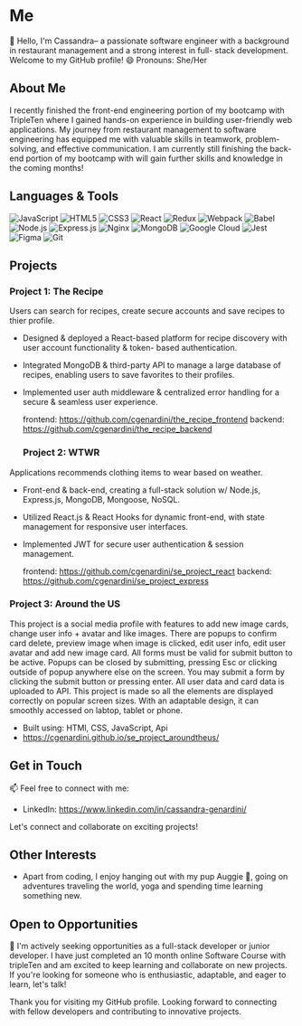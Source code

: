 # Me

👋 Hello, I'm Cassandra– a passionate software engineer with a background in restaurant management and a strong interest in full- stack development. Welcome to my GitHub profile!
😄 Pronouns: She/Her

## About Me

I recently finished the front-end engineering portion of my bootcamp with TripleTen where I gained hands-on experience in building user-friendly web applications. My journey from restaurant management to software engineering has equipped me with valuable skills in teamwork, problem-solving, and effective communication. I am currently still finishing the back-end portion of my bootcamp with will gain further skills and knowledge in the coming months! 

## Languages & Tools
![JavaScript](https://img.shields.io/badge/-JavaScript-F7DF1E?style=flat-square&logo=javascript&logoColor=black) ![HTML5](https://img.shields.io/badge/-HTML5-E34F26?style=flat-square&logo=html5&logoColor=white) ![CSS3](https://img.shields.io/badge/-CSS3-1572B6?style=flat-square&logo=css3&logoColor=white) ![React](https://img.shields.io/badge/-React-61DAFB?style=flat-square&logo=react&logoColor=black) ![Redux](https://img.shields.io/badge/-Redux-764ABC?style=flat-square&logo=redux&logoColor=white) ![Webpack](https://img.shields.io/badge/-Webpack-8DD6F9?style=flat-square&logo=webpack&logoColor=black) ![Babel](https://img.shields.io/badge/-Babel-F9DC3E?style=flat-square&logo=babel&logoColor=black) ![Node.js](https://img.shields.io/badge/-Node.js-339933?style=flat-square&logo=node.js&logoColor=white) ![Express.js](https://img.shields.io/badge/-Express.js-000000?style=flat-square&logo=express&logoColor=white) ![Nginx](https://img.shields.io/badge/-Nginx-009639?style=flat-square&logo=nginx&logoColor=white) ![MongoDB](https://img.shields.io/badge/-MongoDB-47A248?style=flat-square&logo=mongodb&logoColor=white) ![Google Cloud](https://img.shields.io/badge/-Google_Cloud-4285F4?style=flat-square&logo=google-cloud&logoColor=white) ![Jest](https://img.shields.io/badge/-Jest-C21325?style=flat-square&logo=jest&logoColor=white) ![Figma](https://img.shields.io/badge/-Figma-F24E1E?style=flat-square&logo=figma&logoColor=white) ![Git](https://img.shields.io/badge/-Git-F05032?style=flat-square&logo=git&logoColor=white)

## Projects

### Project 1: The Recipe

Users can search for recipes, create secure accounts and save recipes to thier profile.

- Designed & deployed a React-based platform for recipe discovery with user account functionality & token- based authentication.
- Integrated MongoDB & third-party API to manage a large database of recipes, enabling users to save favorites to their profiles.
- Implemented user auth middleware & centralized error handling for a secure & seamless user experience.

  frontend: https://github.com/cgenardini/the_recipe_frontend
  backend: https://github.com/cgenardini/the_recipe_backend

  ### Project 2: WTWR

Applications recommends clothing items to wear based on weather. 

- Front-end & back-end, creating a full-stack solution w/ Node.js, Express.js, MongoDB, Mongoose, NoSQL.
- Utilized React.js & React Hooks for dynamic front-end, with state management for responsive user interfaces.
- Implemented JWT for secure user authentication & session management.

  frontend: https://github.com/cgenardini/se_project_react
  backend: https://github.com/cgenardini/se_project_express

### Project 3: Around the US

This project is a social media profile with features to add new image cards, change user info + avatar and like images. There are popups to confirm card delete, preview image when image is clicked, edit user info, edit user avatar and add new image card. All forms must be valid for submit button to be active. Popups can be closed by submitting, pressing Esc or clicking outside of popup anywhere else on the screen. You may submit a form by clicking the submit button or pressing enter. All user data and card data is uploaded to API. This project is made so all the elements are displayed correctly on popular screen sizes. With an adaptable design, it can smoothly accessed on labtop, tablet or phone.

- Built using: HTMl, CSS, JavaScript, Api
- https://cgenardini.github.io/se_project_aroundtheus/


## Get in Touch

📫 Feel free to connect with me:

- LinkedIn: https://www.linkedin.com/in/cassandra-genardini/

Let's connect and collaborate on exciting projects!

## Other Interests

- Apart from coding, I enjoy hanging out with my pup Auggie 🐶, going on adventures traveling the world, yoga and spending time learning something new.

## Open to Opportunities

🌟 I'm actively seeking opportunities as a full-stack developer or junior developer. I have just completed an 10 month online Software Course with tripleTen and am excited to keep learning and collaborate on new projects. If you're looking for someone who is enthusiastic, adaptable, and eager to learn, let's talk!

Thank you for visiting my GitHub profile. Looking forward to connecting with fellow developers and contributing to innovative projects.






